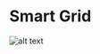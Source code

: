 # Smart Grid

![alt text](https://github.com/chinjyanson/SmartGrid/blob/TopLevel.drawio.png?raw=true)